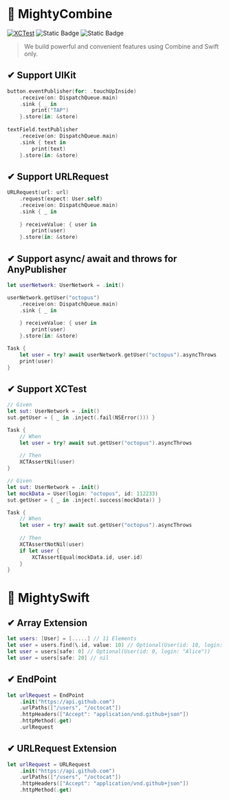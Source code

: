 # 💪 MightyCombine

[![XCTest](https://github.com/MightyCombine/MightyCombine/actions/workflows/swift.yml/badge.svg)](https://github.com/MightyCombine/MightyCombine/actions/workflows/swift.yml)
![Static Badge](https://img.shields.io/badge/iOS-v13-blue)
![Static Badge](https://img.shields.io/badge/Swift-v5.4-orange)

> We build powerful and convenient features using Combine and Swift only.

## ✔ Support UIKit
```swift 
button.eventPublisher(for: .touchUpInside)
    .receive(on: DispatchQueue.main)
    .sink { _ in
        print("TAP")
    }.store(in: &store)
    
textField.textPublisher
    .receive(on: DispatchQueue.main)
    .sink { text in
        print(text)
    }.store(in: &store)
```

## ✔ Support URLRequest
```swift 
URLRequest(url: url)
    .request(expect: User.self)
    .receive(on: DispatchQueue.main)
    .sink { _ in
        
    } receiveValue: { user in
        print(user)
    }.store(in: &store)
```

## ✔ Support async/ await and throws for AnyPublisher
```swift 
let userNetwork: UserNetwork = .init()

userNetwork.getUser("octopus")
    .receive(on: DispatchQueue.main)
    .sink { _ in
        
    } receiveValue: { user in
        print(user)
    }.store(in: &store)

Task {
    let user = try? await userNetwork.getUser("octopus").asyncThrows
    print(user)
}
```

## ✔ Support XCTest
```swift
// Given
let sut: UserNetwork = .init()
sut.getUser = { _ in .inject(.fail(NSError())) }

Task {
    // When
    let user = try? await sut.getUser("octopus").asyncThrows
    
    // Then
    XCTAssertNil(user)
}
```

```swift 
// Given
let sut: UserNetwork = .init()
let mockData = User(login: "octopus", id: 112233)
sut.getUser = { _ in .inject(.success(mockData)) }

Task {
    // When
    let user = try? await sut.getUser("octopus").asyncThrows
    
    // Then
    XCTAssertNotNil(user)
    if let user {
        XCTAssertEqual(mockData.id, user.id)
    }
}
```

# 💪 MightySwift

## ✔ Array Extension
```swift
let users: [User] = [.....] // 11 Elements
let user = users.find(\.id, value: 10) // Optional(User(id: 10, login: "John"))
let user = users[safe: 0] // Optional(User(id: 0, login: "Alice"))
let user = users[safe: 20] // nil
```

## ✔ EndPoint
```Swift
let urlRequest = EndPoint
    .init("https://api.github.com")
    .urlPaths(["/users", "/octocat"])
    .httpHeaders(["Accept": "application/vnd.github+json"])
    .httpMethod(.get)
    .urlRequest
```

## ✔ URLRequest Extension
```swift
let urlRequest = URLRequest
    .init("https://api.github.com")
    .urlPaths(["/users", "/octocat"])
    .httpHeaders(["Accept": "application/vnd.github+json"])
    .httpMethod(.get)
```
